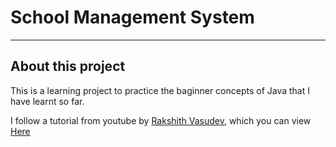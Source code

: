 # School Management System

--- 
## About this project
This is a learning project to practice the baginner concepts of Java that I have learnt so far.

I follow a tutorial from youtube by [Rakshith Vasudev](https://www.youtube.com/@RakshithVasudev), which you can view [Here](https://www.youtube.com/watch?v=e0X00EoFQbE&list=PLXuLP_lLi2eBoYWqukzSuevdKxyFu-ZiT&index=22&ab_channel=RakshithVasudev)